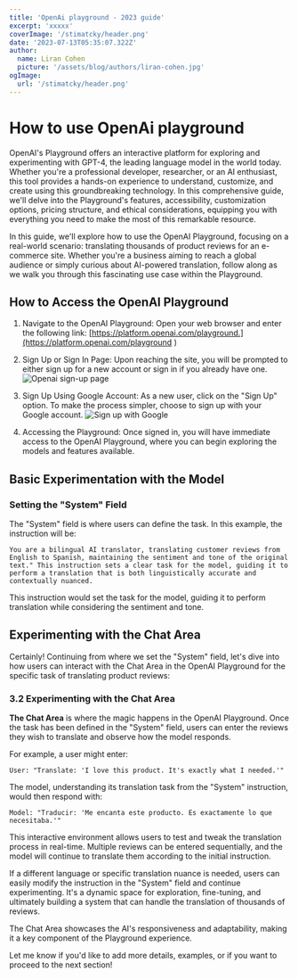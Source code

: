 ```yaml
---
title: 'OpenAi playground - 2023 guide'
excerpt: 'xxxxx'
coverImage: '/stimatcky/header.png'
date: '2023-07-13T05:35:07.322Z'
author:
  name: Liran Cohen
  picture: '/assets/blog/authors/liran-cohen.jpg'
ogImage:  
  url: '/stimatcky/header.png'
---
```


# How to use OpenAi playground
OpenAI's Playground offers an interactive platform for exploring and experimenting with GPT-4, the leading language model in the world today. Whether you're a professional developer, researcher, or an AI enthusiast, this tool provides a hands-on experience to understand, customize, and create using this groundbreaking technology. In this comprehensive guide, we'll delve into the Playground's features, accessibility, customization options, pricing structure, and ethical considerations, equipping you with everything you need to make the most of this remarkable resource.

In this guide, we'll explore how to use the OpenAI Playground, focusing on a real-world scenario: translating thousands of product reviews for an e-commerce site. Whether you're a business aiming to reach a global audience or simply curious about AI-powered translation, follow along as we walk you through this fascinating use case within the Playground.

## How to Access the OpenAI Playground

1. Navigate to the OpenAI Playground: Open your web browser and enter the following link: [https://platform.openai.com/playground.](https://platform.openai.com/playground  )
2. Sign Up or Sign In Page: Upon reaching the site, you will be prompted to either sign up for a new account or sign in if you already have one.
![Openai sign-up page](/openai-playground/open-ai-login.png)
3. Sign Up Using Google Account: As a new user, click on the "Sign Up" option. To make the process simpler, choose to sign up with your Google account.
![Sign up with Google](/openai-playground/google-sign-up.png)

4. Accessing the Playground: Once signed in, you will have immediate access to the OpenAI Playground, where you can begin exploring the models and features available.

## Basic Experimentation with the Model

### Setting the "System" Field

The "System" field is where users can define the task. In this example, the instruction will be: 
```
You are a bilingual AI translator, translating customer reviews from English to Spanish, maintaining the sentiment and tone of the original text." This instruction sets a clear task for the model, guiding it to perform a translation that is both linguistically accurate and contextually nuanced.
```
This instruction would set the task for the model, guiding it to perform translation while considering the sentiment and tone.

## Experimenting with the Chat Area
Certainly! Continuing from where we set the "System" field, let's dive into how users can interact with the Chat Area in the OpenAI Playground for the specific task of translating product reviews:

### 3.2 Experimenting with the Chat Area

**The Chat Area** is where the magic happens in the OpenAI Playground. Once the task has been defined in the "System" field, users can enter the reviews they wish to translate and observe how the model responds.

For example, a user might enter:
```
User: "Translate: 'I love this product. It's exactly what I needed.'"
```
The model, understanding its translation task from the "System" instruction, would then respond with:
```
Model: "Traducir: 'Me encanta este producto. Es exactamente lo que necesitaba.'"
```
This interactive environment allows users to test and tweak the translation process in real-time. Multiple reviews can be entered sequentially, and the model will continue to translate them according to the initial instruction.

If a different language or specific translation nuance is needed, users can easily modify the instruction in the "System" field and continue experimenting. It's a dynamic space for exploration, fine-tuning, and ultimately building a system that can handle the translation of thousands of reviews.

The Chat Area showcases the AI's responsiveness and adaptability, making it a key component of the Playground experience.

Let me know if you'd like to add more details, examples, or if you want to proceed to the next section!

